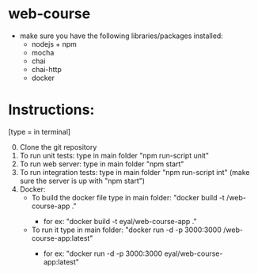 # web-course

* make sure you have the following libraries/packages installed:
  - nodejs + npm
  - mocha
  - chai
  - chai-http
  - docker

# Instructions: 

[type = in terminal]

0. Clone the git repository
1. To run unit tests: type in main folder "npm run-script unit"
2. To run web server: type in main folder "npm start"
3. To run integration tests: type in main folder "npm run-script int" (make sure the server is up with "npm start")
4. Docker:
      * To build the docker file type in main folder: "docker build -t <your-username>/web-course-app ."
        - for ex: "docker build -t eyal/web-course-app ."
      * To run it type in main folder: "docker run -d -p 3000:3000 <your-username>/web-course-app:latest"
        - for ex: "docker run -d -p 3000:3000 eyal/web-course-app:latest"
